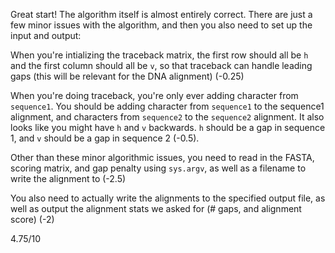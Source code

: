 Great start! The algorithm itself is almost entirely correct. There are just a few minor issues with the algorithm, and then you also need to set up the input and output:

When you're intializing the traceback matrix, the first row should all be `h` and the first column should all be `v`, so that traceback can handle leading gaps (this will be relevant for the DNA alignment) (-0.25)

When you're doing traceback, you're only ever adding character from `sequence1`. You should be adding character from `sequence1` to the sequence1 alignment, and characters from `sequence2` to the `sequence2` alignment. It also looks like you might have `h` and `v` backwards. `h` should be a gap in sequence 1, and `v` should be a gap in sequence 2 (-0.5).

Other than these minor algorithmic issues, you need to read in the FASTA, scoring matrix, and gap penalty using `sys.argv`, as well as a filename to write the alignment to (-2.5)

You also need to actually write the alignments to the specified output file, as well as output the alignment stats we asked for (# gaps, and alignment score) (-2)

4.75/10
